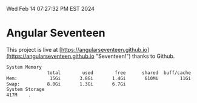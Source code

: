 Wed Feb 14 07:27:32 PM EST 2024

# Angular Seventeen


This project is live at [https://angularseventeen.github.io](https://angularseventeen.github.io "Seventeen!") thanks to Github.

```bash
System Memory
               total        used        free      shared  buff/cache   available
Mem:            15Gi       3.8Gi       1.4Gi       610Mi        11Gi        11Gi
Swap:          8.0Gi       1.3Gi       6.7Gi
System Storage
417M	.
